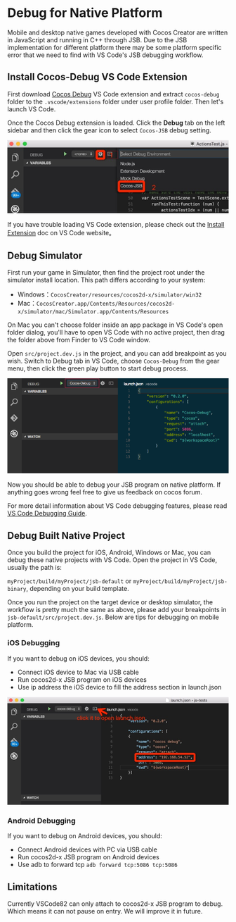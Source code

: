 # Debug for Native Platform

Mobile and desktop native games developed with Cocos Creator are written in JavaScript and running in C++ through JSB. Due to the JSB implementation for different platform there may be some platform specific error that we need to find with VS Code's JSB debugging workflow.

## Install Cocos-Debug VS Code Extension

First download [Cocos Debug](http://7xougr.dl1.z0.glb.clouddn.com/vscode/cocos-debug.zip) VS Code extension and extract `cocos-debug` folder to the `.vscode/extensions` folder under user profile folder. Then let's launch VS Code.

Once the Cocos Debug extension is loaded. Click the **Debug** tab on the left sidebar and then click the gear icon to select `Cocos-JSB` debug setting.

![launch config](debug-native/launch-configuration.png)

If you have trouble loading VS Code extension, please check out the [Install Extension](https://code.visualstudio.com/docs/extensions/install-extension) doc on VS Code website。

## Debug Simulator

First run your game in Simulator, then find the project root under the simulator install location. This path differs according to your system:

- Windows：`CocosCreator/resources/cocos2d-x/simulator/win32`
- Mac：`CocosCreator.app/Contents/Resources/cocos2d-x/simulator/mac/Simulator.app/Contents/Resources`


On Mac you can't choose folder inside an app package in VS Code's open folder dialog, you'll have to open VS Code with no active project, then drag the folder above from Finder to VS Code window.

Open `src/project.dev.js` in the project, and you can add breakpoint as you wish. Switch to Debug tab in VS Code, choose `Cocos-Debug` from the gear menu, then click the green play button to start debug process.

![cocos debug](debug-native/cocos-debug.png)

Now you should be able to debug your JSB program on native platform. If anything goes wrong feel free to give us feedback on cocos forum.

For more detail information about VS Code debugging features, please read [VS Code Debugging Guide](https://code.visualstudio.com/docs/editor/debugging).

## Debug Built Native Project

Once you build the project for iOS, Android, Windows or Mac, you can debug these native projects with VS Code. Open the project in VS Code, usually the path is:

`myProject/build/myProject/jsb-default` or `myProject/build/myProject/jsb-binary`, depending on your build template.

Once you run the project on the target device or desktop simulator, the workflow is pretty much the same as above, please add your breakpoints in `jsb-default/src/project.dev.js`. Below are tips for debugging on mobile platform.

### iOS Debugging

If you want to debug on iOS devices, you should:

- Connect iOS device to Mac via USB cable
- Run cocos2d-x JSB program on iOS devices
- Use ip address the iOS device to fill the address section in launch.json

![ios launch](debug-native/launch-json-ios.png)


### Android Debugging

If you want to debug on Android devices, you should:

- Connect Android devices with PC via USB cable
- Run cocos2d-x JSB program on Android devices
- Use adb to forward tcp `adb forward tcp:5086 tcp:5086`


## Limitations

Currently VSCode82 can only attach to cocos2d-x JSB program to debug. Which means it can not pause on entry. We will improve it in future.

